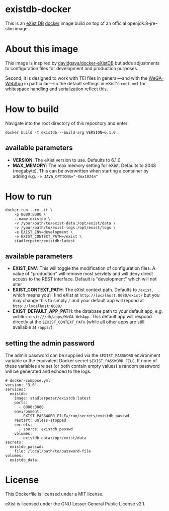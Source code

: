 # existdb-docker
This is an [eXist DB](http://exist-db.org/) [docker](https://www.docker.com/) image build on top of an official openjdk:8-jre-slim image.

# About this image
This image is inspired by [davidgaya/docker-eXistDB](https://github.com/davidgaya/docker-eXistDB) 
but adds adjustments to configuration files for development and production purposes.

Second, it is designed to work with TEI files in general—and with the [WeGA-WebApp](https://github.com/Edirom/WeGA-WebApp) in 
particular—so the default settings in eXist's `conf.xml` for whitespace handling and serialization reflect this. 

# How to build
Navigate into the root directory of this repository and enter:
```
docker build -t existdb --build-arg VERSION=6.1.0 .
```

## available parameters
* **VERSION**: The eXist version to use. Defaults to 6.1.0
* **MAX_MEMORY**: The max memory setting for eXist. Defaults to 2048 (megabyte). 
   This can be overwritten when starting a container by adding e.g. `-e JAVA_OPTIONS="-Xmx1024m"`    

# How to run
```
docker run --rm -it \
    -p 8080:8080 \
    --name existdb \
    -v /your/path/to/exist-data:/opt/exist/data \
    -v /your/path/to/exist-logs:/opt/exist/logs \
    -e EXIST_ENV=development \
    -e EXIST_CONTEXT_PATH=/exist \    
    stadlerpeter/existdb:latest    
```

## available parameters
* **EXIST_ENV**: This will toggle the modification of configuration files. 
    A value of "production" will remove most servlets and will deny direct 
    access to the REST interface. Default is "development" which will not 
    alter  
* **EXIST_CONTEXT_PATH**: The eXist context path. Defaults to `/exist`, 
    which means you'll find eXist at `http://localhost:8080/exist/` but you 
    may change this to simply `/` and your default app will repond at `http://localhost:8080/`
*  **EXIST_DEFAULT_APP_PATH**: the database path to your default app, e.g. `xmldb:exist:///db/apps/WeGA-WebApp`.
    This default app will respond directly at the `$EXIST_CONTEXT_PATH` (while all other apps are still 
    available at `/apps/`).    

## setting the admin password
The admin password can be supplied via the `$EXIST_PASSWORD` environment variable or the equivalent Docker secret `$EXIST_PASSWORD_FILE`. 
If none of these variables are set (or both contain empty values) a random password will be generated and echoed to the logs.  

```
# docker-compose.yml
version: "3.6"
services:
  existdb:
    image: stadlerpeter/existdb:latest
    ports: 
      - 8080:8080
    environment: 
      - EXIST_PASSWORD_FILE=/run/secrets/existdb_passwd
    restart: unless-stopped
    secrets:
      - source: existdb_passwd
    volumes:
      - existdb_data:/opt/exist/data
secrets:
  existdb_passwd:
    file: /local/path/to/password-file
volumes:
  existdb_data:
```  

# License
This Dockerfile is licensed under a MIT license.

eXist is licensed under the GNU Lesser General Public License v2.1.